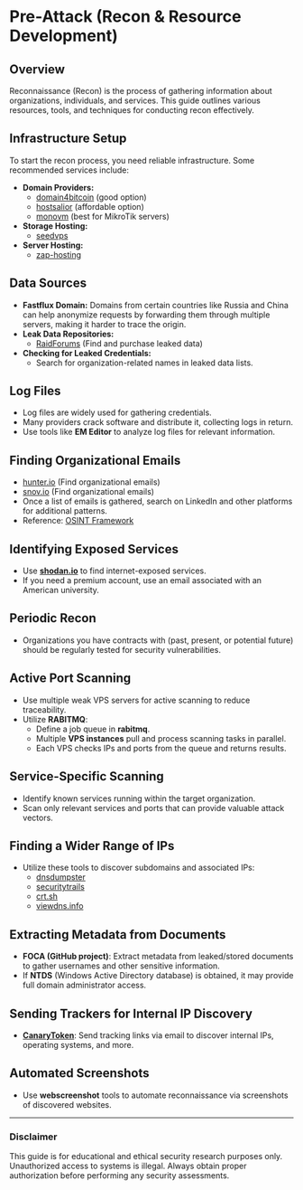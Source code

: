 # Pre-Attack (Recon & Resource Development)
## Overview
Reconnaissance (Recon) is the process of gathering information about organizations, individuals, and services. This guide outlines various resources, tools, and techniques for conducting recon effectively.

## Infrastructure Setup
To start the recon process, you need reliable infrastructure. Some recommended services include:

- **Domain Providers:**
  - [domain4bitcoin](https://domain4bitcoin.com) (good option)
  - [hostsalior](https://hostsalior.com) (affordable option)
  - [monovm](https://monovm.com) (best for MikroTik servers)
- **Storage Hosting:**
  - [seedvps](https://seedvps.com)
- **Server Hosting:**
  - [zap-hosting](https://zap-hosting.com)

## Data Sources
- **Fastflux Domain:** Domains from certain countries like Russia and China can help anonymize requests by forwarding them through multiple servers, making it harder to trace the origin.
- **Leak Data Repositories:**
  - [RaidForums](https://raidforums.com) (Find and purchase leaked data)
- **Checking for Leaked Credentials:**
  - Search for organization-related names in leaked data lists.

## Log Files
- Log files are widely used for gathering credentials.
- Many providers crack software and distribute it, collecting logs in return.
- Use tools like **EM Editor** to analyze log files for relevant information.

## Finding Organizational Emails
- [hunter.io](https://hunter.io) (Find organizational emails)
- [snov.io](https://snov.io) (Find organizational emails)
- Once a list of emails is gathered, search on LinkedIn and other platforms for additional patterns.
- Reference: [OSINT Framework](https://osintframework.com)

## Identifying Exposed Services
- Use **[shodan.io](https://shodan.io)** to find internet-exposed services.
- If you need a premium account, use an email associated with an American university.

## Periodic Recon
- Organizations you have contracts with (past, present, or potential future) should be regularly tested for security vulnerabilities.

## Active Port Scanning
- Use multiple weak VPS servers for active scanning to reduce traceability.
- Utilize **RABITMQ**:
  - Define a job queue in **rabitmq**.
  - Multiple **VPS instances** pull and process scanning tasks in parallel.
  - Each VPS checks IPs and ports from the queue and returns results.

## Service-Specific Scanning
- Identify known services running within the target organization.
- Scan only relevant services and ports that can provide valuable attack vectors.

## Finding a Wider Range of IPs
- Utilize these tools to discover subdomains and associated IPs:
  - [dnsdumpster](https://dnsdumpster.com)
  - [securitytrails](https://securitytrails.com)
  - [crt.sh](https://crt.sh)
  - [viewdns.info](https://viewdns.info)

## Extracting Metadata from Documents
- **FOCA (GitHub project)**: Extract metadata from leaked/stored documents to gather usernames and other sensitive information.
- If **NTDS** (Windows Active Directory database) is obtained, it may provide full domain administrator access.

## Sending Trackers for Internal IP Discovery
- **[CanaryToken](https://canarytokens.org)**: Send tracking links via email to discover internal IPs, operating systems, and more.

## Automated Screenshots
- Use **webscreenshot** tools to automate reconnaissance via screenshots of discovered websites.

---
### Disclaimer
This guide is for educational and ethical security research purposes only. Unauthorized access to systems is illegal. Always obtain proper authorization before performing any security assessments.

